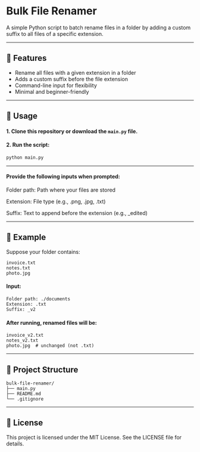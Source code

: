 # Bulk File Renamer

A simple Python script to batch rename files in a folder by adding a custom suffix to all files of a specific extension.

---

## 🔧 Features

- Rename all files with a given extension in a folder
- Adds a custom suffix before the file extension
- Command-line input for flexibility
- Minimal and beginner-friendly

---

## 🚀 Usage

#### 1. Clone this repository or download the `main.py` file.
#### 2. Run the script:

```bash
python main.py
```

---

#### Provide the following inputs when prompted:

Folder path: Path where your files are stored

Extension: File type (e.g., .png, .jpg, .txt)

Suffix: Text to append before the extension (e.g., _edited)

---

## 🔄 Example
Suppose your folder contains:
```
invoice.txt
notes.txt
photo.jpg
```

#### Input:

```
Folder path: ./documents
Extension: .txt
Suffix: _v2
```

#### After running, renamed files will be:

```
invoice_v2.txt
notes_v2.txt
photo.jpg  # unchanged (not .txt)
```

---

## 📂 Project Structure
```
bulk-file-renamer/
├── main.py
├── README.md
└── .gitignore
```

---

## 📝 License
This project is licensed under the MIT License. See the LICENSE file for details.
